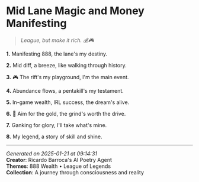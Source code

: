 # Mid Lane Magic and Money Manifesting

> *League, but make it rich. 💰🎮*

**1.** Manifesting 888, the lane's my destiny.


**2.** Mid diff, a breeze, like walking through history.


**3.** 🎮 The rift's my playground, I'm the main event.


**4.** Abundance flows, a pentakill's my testament.


**5.** In-game wealth, IRL success, the dream's alive.


**6.** 🎯 Aim for the gold, the grind's worth the drive.


**7.** Ganking for glory, I'll take what's mine.


**8.** My legend, a story of skill and shine.



---

*Generated on 2025-01-21 at 09:14:31*  
**Creator**: Ricardo Barroca's AI Poetry Agent  
**Themes**: 888 Wealth • League of Legends  
**Collection**: A journey through consciousness and reality